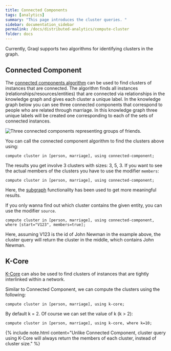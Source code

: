 ```yaml
---
title: Connected Components
tags: [analytics]
summary: "This page introduces the cluster queries. "
sidebar: documentation_sidebar
permalink: /docs/distributed-analytics/compute-cluster
folder: docs
---
```


Currently, Graql supports two algorithms for identifying clusters in the graph.

## Connected Component

The [connected components algorithm](https://en.wikipedia.org/wiki/Connected_component_(graph_theory))
can be used to find clusters of instances that are connected.
The algorithm finds all instances (relationships/resources/entities)
that are connected via relationships in the knowledge graph and gives each cluster a unique label.
In the knowledge graph below you can see three connected components
that correspond to people who are related through marriage.
In this knowledge graph three unique labels will be created one corresponding to each of the sets of connected instances.

 ![Three connected components representing groups of friends.](/images/analytics_conn_comp.png)

You can call the connected component algorithm to find the clusters above using:

```graql
compute cluster in [person, marriage], using connected-component;
```

The results you get involve 3 clusters with sizes: 3, 5, 3.
If you want to see the actual members of the clusters you have to use the modifier `members`:

```graql
compute cluster in [person, marriage], using connected-component;
```

Here, the [subgraph](./overview) functionality has been used to get more meaningful results.

If you only wanna find out which cluster contains the given entity, you can use the modifier `source`.

```graql-test-ignore
compute cluster in [person, marriage], using connected-component, where [start="V123", members=true];
```
Here, assuming V123 is the id of John Newman in the example above,
the cluster query will return the cluster in the middle, which contains John Newman.

## K-Core
[K-Core](https://en.wikipedia.org/wiki/Degeneracy_(graph_theory)#k-Cores) can also be used
to find clusters of instances that are tightly interlinked within a network.

Similar to Connected Component, we can compute the clusters using the following:

```graql
compute cluster in [person, marriage], using k-core;
```

By default k = 2. Of course we can set the value of k (k > 2):

```graql
compute cluster in [person, marriage], using k-core, where k=10;
```

{% include note.html content="Unlike Connected Component, cluster query using K-Core
will always return the members of each cluster, instead of cluster size." %}
